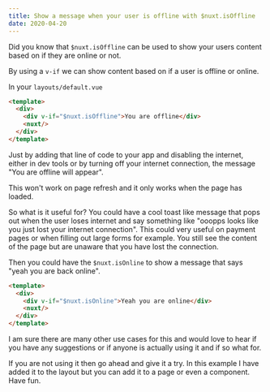 ```yaml
---
title: Show a message when your user is offline with $nuxt.isOffline
date: 2020-04-20
---
```

Did you know that `$nuxt.isOffline` can be used to show your users content based on if they are online or not. 

By using a `v-if` we can show content based on if a user is offline or online. 

In your `layouts/default.vue`
```html
<template>
  <div>
    <div v-if="$nuxt.isOffline">You are offline</div>
    <nuxt/>
  </div>
</template>
```
Just by adding that line of code to your app and disabling the internet, either in dev tools or by turning off your internet connection, the message "You are offline will appear".

This won't work on page refresh and it only works when the page has loaded. 

So what is it useful for? 
You could have a cool toast like message that pops out when the user loses internet and say something like "ooopps looks like you just lost your internet connection". This could very useful on payment pages or when filling out large forms for example. You still see the content of the page but are unaware that you have lost the connection. 

Then you could have the `$nuxt.isOnline` to show a message that says "yeah you are back online".
```html
<template>
  <div>
    <div v-if="$nuxt.isOnline">Yeah you are online</div>
    <nuxt/>
  </div>
</template>
```

I am sure there are many other use cases for this and would love to hear if you have any suggestions or if anyone is actually using it and if so what for.

If you are not using it then go ahead and give it a try. In this example I have added it to the layout but you can add it to a page or even a component. Have fun.
